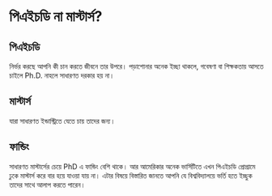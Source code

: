 # পিএইচডি না মাস্টার্স?

## পিএইচডি

নির্ভর করছে আপনি কী চান করতে জীবনে তার উপরে। পড়াশোনার অনেক ইচ্ছা থাকলে, গবেষণা বা শিক্ষকতায় আসতে চাইলে Ph.D. নাহলে সাধারণত দরকার হয় না।

## মাস্টার্স

যারা সাধারণত ইন্ডাস্ট্রিতে যেতে চায় তাদের জন্য।

## ফান্ডিং

সাধারণত মাস্টার্সের চেয়ে PhD এ ফান্ডিং বেশি থাকে। আর আমেরিকার অনেক ভার্সিটিতে এখন পিএইচডি প্রোগ্রামে ঢুকে মাস্টার্স করে বার হয়ে যাওয়া যায় না। এটার বিষয়ে বিস্তারিত জানতে আপনি যে বিশ্ববিদ্যালয়ে ভর্তি হতে ইচ্ছুক তাদের সাথে আলাপ করতে পারেন।
